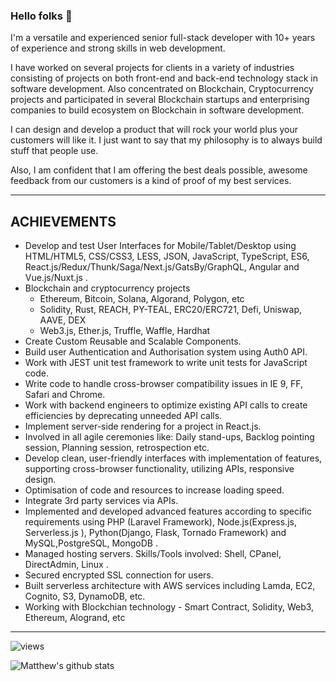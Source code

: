 ### Hello folks 👋

I'm a  versatile and experienced senior full-stack developer with 10+ years of experience and
strong skills in web development.

I have worked on several projects for clients in a variety of
industries consisting of projects on both front-end and back-end technology stack in
software development.
Also concentrated on Blockchain, Cryptocurrency projects and participated
in several Blockchain startups and enterprising companies to build ecosystem on Blockchain in software
development.

I can design and develop a product that will rock your world plus your customers will like it.
I just want to say that my philosophy is to always build stuff that people use.

Also, I am confident that I am offering the best deals possible, awesome feedback from our customers is a kind of proof of my best services.


---

## ACHIEVEMENTS
  - Develop and test User Interfaces for Mobile/Tablet/Desktop using HTML/HTML5, CSS/CSS3, LESS, JSON, JavaScript, TypeScript, ES6, React.js/Redux/Thunk/Saga/Next.js/GatsBy/GraphQL, Angular and Vue.js/Nuxt.js .
  - Blockchain and cryptocurrency projects
    * Ethereum, Bitcoin, Solana, Algorand, Polygon, etc
    * Solidity, Rust, REACH, PY-TEAL, ERC20/ERC721, Defi, Uniswap, AAVE, DEX
    * Web3.js, Ether.js, Truffle, Waffle, Hardhat
  - Create Custom Reusable and Scalable Components.
  - Build user Authentication and Authorisation system using Auth0 API.
  - Work with JEST unit test framework to write unit tests for JavaScript code.
  - Write code to handle cross-browser compatibility issues in IE 9, FF, Safari and Chrome.
  - Work with backend engineers to optimize existing API calls to create efficiencies by deprecating
  unneeded API calls.
  - Implement server-side rendering for a project in React.js.
  - Involved in all agile ceremonies like: Daily stand-ups, Backlog pointing session, Planning session,
  retrospection etc.
  - Develop clean, user-friendly interfaces with implementation of features, supporting cross-browser functionality, utilizing APIs, responsive design.
  - Optimisation of code and resources to increase loading speed.
  - Integrate 3rd party services via APIs.
  - Implemented and developed advanced features according to specific requirements using PHP (Laravel Framework), Node.js(Express.js, Serverless.js ), Python(Django, Flask, Tornado Framework) and MySQL,PostgreSQL, MongoDB .
  - Managed hosting servers. Skills/Tools involved: Shell, CPanel, DirectAdmin, Linux .
  - Secured encrypted SSL connection for users.
  - Built serverless architecture with AWS services including Lamda, EC2, Cognito, S3, DynamoDB, etc.
  - Working with Blockchian technology - Smart Contract, Solidity, Web3, Ethereum, Alogrand, etc

---

![views](https://enbxcd98jgzi9ya.m.pipedream.net/)

![Matthew's github stats](https://github-readme-stats.vercel.app/api?username=mateothegreat&count_private=true&show_icons=true&custom_title=stats%20yo&theme=radical)
